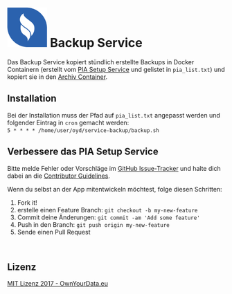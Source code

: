 # <img src="https://github.com/OwnYourData/service-backup/raw/master/assets/service.png" width="92"> Backup Service
Das Backup Service kopiert stündlich erstellte Backups in Docker Containern (erstellt vom [PIA Setup Service](https://github.com/OwnYourData/service-pia_setup) und gelistet in `pia_list.txt`) und kopiert sie in den [Archiv Container](https://github.com/OwnYourData/service-archive).    

## Installation
Bei der Installation muss der Pfad auf `pia_list.txt` angepasst werden und folgender Eintrag in `cron` gemacht werden:    
```5 * * * * /home/user/oyd/service-backup/backup.sh```    

## Verbessere das PIA Setup Service

Bitte melde Fehler oder Vorschläge im [GitHub Issue-Tracker](https://github.com/OwnYourData/service-backup/issues) und halte dich dabei an die [Contributor Guidelines](https://github.com/twbs/ratchet/blob/master/CONTRIBUTING.md).

Wenn du selbst an der App mitentwickeln möchtest, folge diesen Schritten:

1. Fork it!
2. erstelle einen Feature Branch: `git checkout -b my-new-feature`
3. Commit deine Änderungen: `git commit -am 'Add some feature'`
4. Push in den Branch: `git push origin my-new-feature`
5. Sende einen Pull Request

&nbsp;    

## Lizenz

[MIT Lizenz 2017 - OwnYourData.eu](https://raw.githubusercontent.com/OwnYourData/service-backup/master/LICENSE)
